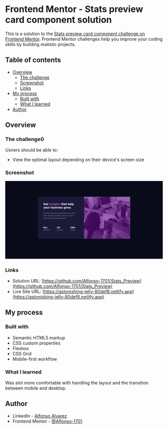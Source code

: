 # Frontend Mentor - Stats preview card component solution

This is a solution to the [Stats preview card component challenge on Frontend Mentor](https://www.frontendmentor.io/challenges/stats-preview-card-component-8JqbgoU62). Frontend Mentor challenges help you improve your coding skills by building realistic projects. 

## Table of contents

- [Overview](#overview)
  - [The challenge](#the-challenge)
  - [Screenshot](#screenshot)
  - [Links](#links)
- [My process](#my-process)
  - [Built with](#built-with)
  - [What I learned](#what-i-learned)
- [Author](#author)


## Overview

### The challenge0

Usners should be able to:

- View the optimal layout depending on their device's screen size

### Screenshot

![Screenshot](screenshot_stats_preview.png)


### Links

- Solution URL: [https://github.com/Alfonso-1701/Stats_Preview](https://github.com/Alfonso-1701/Stats_Preview)
- Live Site URL: [https://astonishing-jelly-80def8.netlify.app](https://astonishing-jelly-80def8.netlify.app)

## My process

### Built with

- Semantic HTML5 markup
- CSS custom properties
- Flexbox
- CSS Grid
- Mobile-first workflow

### What I learned

Was alot more comfortable with handling the layout and the transition between mobile and desktop.  


## Author

- LinkedIn - [Alfonso Alvarez](https://www.linkedin.com/in/alfonso-alvarez-4223b628b/)
- Frontend Mentor - [@Alfonso-1701](https://www.frontendmentor.io/profile/Alfonso-1701)

